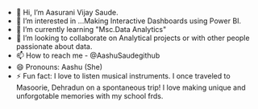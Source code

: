 - 👋 Hi, I’m Aasurani Vijay Saude.
- 👀 I’m interested in ...Making Interactive Dashboards using Power BI.
- 🌱 I’m currently learning "Msc.Data Analytics"
- 💞️ I’m looking to collaborate on Analytical projects or with other people passionate about data.
- 📫 How to reach me - @AashuSaudegithub
- 😄 Pronouns: Aashu (She)
- ⚡ Fun fact: I love to listen musical instruments.
I once traveled to Masoorie, Dehradun on a spontaneous trip!
I love making unique and unforgotable memories with my school frds.

<!---
AashuSaudegithub/AashuSaudegithub is a ✨ special ✨ repository because its `README.md` (this file) appears on your GitHub profile.
You can click the Preview link to take a look at your changes.
--->
